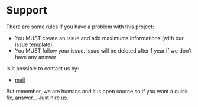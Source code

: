# Support

There are some rules if you have a problem with this project:

- You MUST create an issue and add maximums informations (with our issue template),
- You MUST follow your issue. Issue will be deleted after 1 year if we don't have any answer

Is it possible to contact us by:

- [mail](mailto:alexandre@lablackroom.com)

But remember, we are humans and it is open source so if you want a quick fix, answer... Just hire us.
